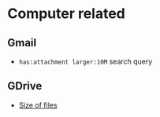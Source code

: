 # Computer related

## Gmail

- `has:attachment larger:10M` search query

## GDrive

- [Size of files](https://drive.google.com/drive/u/0/quota)

